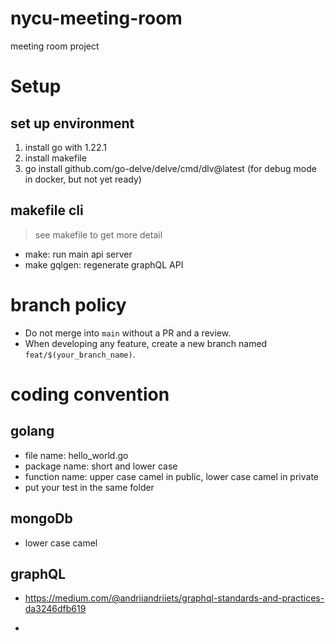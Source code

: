 # nycu-meeting-room
meeting room project

# Setup
## set up environment
1. install go with 1.22.1
2. install makefile
3. go install github.com/go-delve/delve/cmd/dlv@latest (for debug mode in docker, but not yet ready)

## makefile cli
> see makefile to get more detail
- make: run main api server
- make gqlgen: regenerate graphQL API  


# branch policy
- Do not merge into `main` without a PR and a review.
- When developing any feature, create a new branch named `feat/$(your_branch_name)`.

# coding convention
## golang
- file name: hello_world.go
- package name: short and lower case
- function name: upper case camel in public, lower case camel in private
- put your test in the same folder
## mongoDb
- lower case camel

## graphQL
- https://medium.com/@andriiandriiets/graphql-standards-and-practices-da3246dfb619

- 